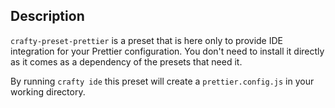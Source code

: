 ## Description

`crafty-preset-prettier` is a preset that is here only to provide IDE integration for your Prettier configuration.
You don't need to install it directly as it comes as a dependency of the presets that need it.

By running `crafty ide` this preset will create a `prettier.config.js` in your working directory.
